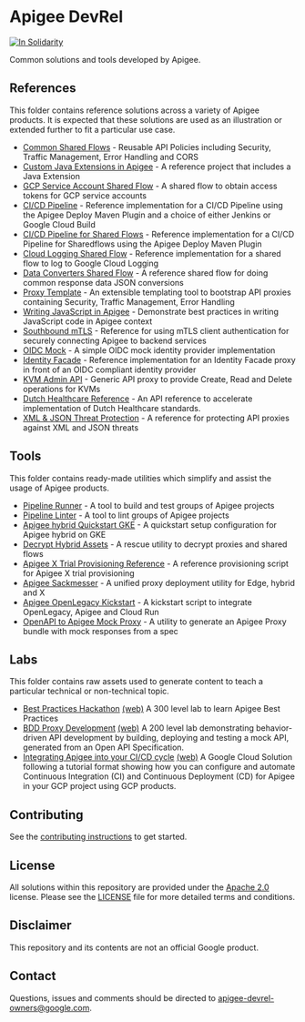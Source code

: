 # Apigee DevRel

[![In Solidarity](https://github.com/jpoehnelt/in-solidarity-bot/raw/main/static//badge-flat.png)](https://github.com/apps/in-solidarity)

Common solutions and tools developed by Apigee.

## References

This folder contains reference solutions across a variety of Apigee products.
It is expected that these solutions are used as an illustration or extended
further to fit a particular use case.

- [Common Shared Flows](references/common-shared-flows) -
  Reusable API Policies including Security, Traffic Management, Error Handling
  and CORS
- [Custom Java Extensions in Apigee](references/java-callout) -
  A reference project that includes a Java Extension
- [GCP Service Account Shared Flow](references/gcp-sa-auth-shared-flow) -
  A shared flow to obtain access tokens for GCP service accounts
- [CI/CD Pipeline](references/cicd-pipeline) -
  Reference implementation for a CI/CD Pipeline using the Apigee
  Deploy Maven Plugin and a choice of either Jenkins or Google Cloud Build
- [CI/CD Pipeline for Shared Flows](references/cicd-sharedflow-pipeline) -
  Reference implementation for a CI/CD Pipeline for Sharedflows using the Apigee
  Deploy Maven Plugin
- [Cloud Logging Shared Flow](references/cloud-logging-shared-flow) -
  Reference implementation for a shared flow to log to Google Cloud Logging
- [Data Converters Shared Flow](references/data-converters-shared-flow) -
  A reference shared flow for doing common response data JSON conversions
- [Proxy Template](references/proxy-template) -
  An extensible templating tool to bootstrap API proxies containing Security,
  Traffic Management, Error Handling
- [Writing JavaScript in Apigee](references/js-callout) -
  Demonstrate best practices in writing JavaScript code in Apigee context
- [Southbound mTLS](references/southbound-mtls) -
  Reference for using mTLS client authentication for securely connecting Apigee to
  backend services
- [OIDC Mock](references/oidc-mock) -
  A simple OIDC mock identity provider implementation
- [Identity Facade](references/identity-facade) -
  Reference implementation for an Identity Facade proxy in front of an OIDC
  compliant identity provider
- [KVM Admin API](references/kvm-admin-api) -
  Generic API proxy to provide Create, Read and Delete operations for KVMs
- [Dutch Healthcare Reference](references/dutch-healthcare) -
  An API reference to accelerate implementation of Dutch Healthcare standards.
- [XML & JSON Threat Protection](references/threat-protect) -
  A reference for protecting API proxies against XML and JSON threats

## Tools

This folder contains ready-made utilities which simplify and assist the usage of
Apigee products.

- [Pipeline Runner](tools/pipeline-runner) -
  A tool to build and test groups of Apigee projects
- [Pipeline Linter](tools/pipeline-linter) -
  A tool to lint groups of Apigee projects
- [Apigee hybrid Quickstart GKE](tools/hybrid-quickstart) -
  A quickstart setup configuration for Apigee hybrid on GKE
- [Decrypt Hybrid Assets](tools/decrypt-hybrid-assets) -
  A rescue utility to decrypt proxies and shared flows
- [Apigee X Trial Provisioning Reference](tools/apigee-x-trial-provision) -
  A reference provisioning script for Apigee X trial provisioning
- [Apigee Sackmesser](tools/apigee-sackmesser) -
  A unified proxy deployment utility for Edge, hybrid and X
- [Apigee OpenLegacy Kickstart](tools/apigee-openlegacy) -
  A kickstart script to integrate OpenLegacy, Apigee and Cloud Run
- [OpenAPI to Apigee Mock Proxy](tools/oas-apigee-mock) -
  A utility to generate an Apigee Proxy bundle with mock responses from a spec

## Labs

This folder contains raw assets used to generate content to teach a particular
technical or non-technical topic.

- [Best Practices Hackathon](labs/best-practices-hackathon) [(web)](https://apigee.github.io/devrel/labs/best-practices-hackathon)
  A 300 level lab to learn Apigee Best Practices
- [BDD Proxy Development](labs/bdd-proxy-development) [(web)](https://apigee.github.io/devrel/labs/bdd-proxy-development)
  A 200 level lab demonstrating behavior-driven API development by building,
  deploying and testing a mock API, generated from an Open API Specification.
- [Integrating Apigee into your CI/CD cycle](labs/cicd-artifact-store) [(web)](https://apigee.github.io/devrel/labs/cicd-artifact-store)
  A Google Cloud Solution following a tutorial format showing how you can
  configure and automate Continuous Integration (CI) and Continuous 
  Deployment (CD) for Apigee in your GCP project using GCP products.

## Contributing

See the [contributing instructions](/CONTRIBUTING.md) to get started.

## License

All solutions within this repository are provided under the
[Apache 2.0](https://www.apache.org/licenses/LICENSE-2.0) license.
Please see the [LICENSE](/LICENSE) file for more detailed terms and conditions.

## Disclaimer

This repository and its contents are not an official Google product.

## Contact

Questions, issues and comments should be directed to
[apigee-devrel-owners@google.com](mailto:apigee-devrel-owners@google.com).
